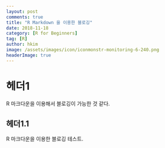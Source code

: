 ```yaml
---
layout: post  
comments: true  
title: "R Markdown 을 이용한 블로깅"  
date: 2018-11-18  
category: [R for Beginners]  
tag: [R]  
author: hkim  
image: /assets/images/icon/iconmonstr-monitoring-6-240.png
headerImage: true
---
```


# 헤더1

R 마크다운을 이용해서 블로깅이 가능한 것 같다. 

## 헤더1.1

R 마크다운을 이용한 블로깅 테스트.

